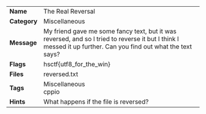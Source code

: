 <table>
  <tr>
    <td><strong>Name</strong></td>
    <td>The Real Reversal</td>
  </tr>
  <tr>
    <td><strong>Category</strong></td>
    <td>Miscellaneous</td>
  </tr>
  <tr>
    <td><strong>Message</strong></td>
    <td>My friend gave me some fancy text, but it was reversed, and so I tried to reverse it but I think I messed it up further. Can you find out what the text says?</td>
  </tr>
  <tr>
    <td><strong>Flags</strong></td>
    <td>hsctf{utf8_for_the_win}</td>
  </tr>
  <tr>
    <td><strong>Files</strong></td>
    <td>reversed.txt</td>
  </tr>
  <tr>
    <td><strong>Tags</strong></td>
    <td>Miscellaneous<br>cppio</td>
  </tr>
  <tr>
    <td><strong>Hints</strong></td>
    <td>What happens if the file is reversed?</td>
  </tr>
</table>
